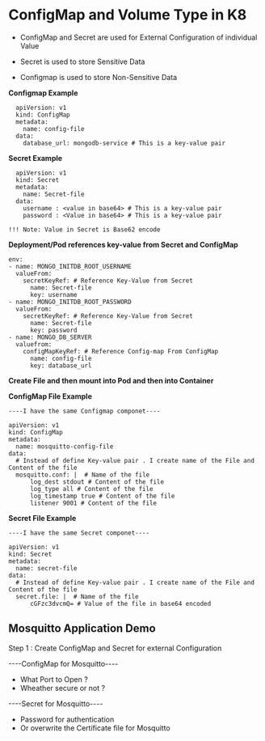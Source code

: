 # ConfigMap and Volume Type in K8 

- ConfigMap and Secret are used for External Configuration of individual Value

- Secret is used to store Sensitive Data

- Configmap is used to store Non-Sensitive Data

**Configmap Example**
```
  apiVersion: v1
  kind: ConfigMap
  metadata:
    name: config-file
  data: 
    database_url: mongodb-service # This is a key-value pair 
```

**Secret Example**
```
  apiVersion: v1
  kind: Secret
  metadata:
    name: Secret-file
  data: 
    username : <value in base64> # This is a key-value pair
    password : <Value in base64> # This is a key-value pair

!!! Note: Value in Secret is Base62 encode 
```

**Deployment/Pod references key-value from Secret and ConfigMap**
```
env:
- name: MONGO_INITDB_ROOT_USERNAME
  valueFrom:
    secretKeyRef: # Reference Key-Value from Secret
      name: Secret-file
      key: username
- name: MONGO_INITDB_ROOT_PASSWORD
  valueFrom:
    secretKeyRef: # Reference Key-Value from Secret
      name: Secret-file
      key: password
- name: MONGO_DB_SERVER
  valuefrom:
    configMapKeyRef: # Reference Config-map From ConfigMap
      name: config-file
      key: database_url
```

**Create File and then mount into Pod and then into Container**

**ConfigMap File Example**
```
----I have the same Configmap componet----

apiVersion: v1
kind: ConfigMap
metadata:
  name: mosquitto-config-file
data:
  # Instead of define Key-value pair . I create name of the File and Content of the file 
  mosquitto.conf: |  # Name of the file 
      log_dest stdout # Content of the file 
      log_type all # Content of the file
      log_timestamp true # Content of the file
      listener 9001 # Content of the file
```

**Secret File Example**
```
----I have the same Secret componet----

apiVersion: v1
kind: Secret
metadata:
  name: secret-file
data:
  # Instead of define Key-value pair . I create name of the File and Content of the file 
  secret.file: |  # Name of the file 
      cGFzc3dvcmQ= # Value of the file in base64 encoded
```

## Mosquitto Application Demo 

Step 1 : Create ConfigMap and Secret for external Configuration 

  ----ConfigMap for Mosquitto----
  - What Port to Open ?
  - Wheather secure or not ?

  ----Secret for Mosquitto----
  - Password for authentication
  - Or overwrite the Certificate file for Mosquitto
    












